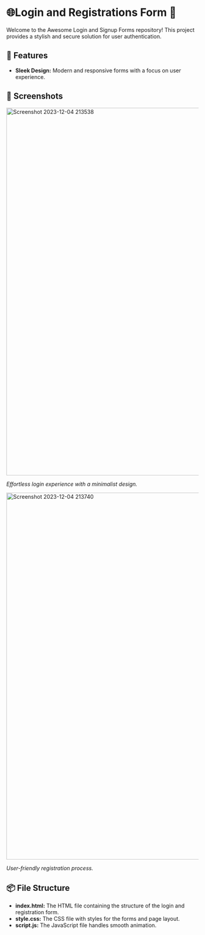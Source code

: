 # 🌐Login and Registrations Form 🚀

Welcome to the Awesome Login and Signup Forms repository! This project provides a stylish and secure solution for user authentication.

## 🚀 Features

- **Sleek Design:** Modern and responsive forms with a focus on user experience.

## 📸 Screenshots


<img width="960" alt="Screenshot 2023-12-04 213538" src="https://github.com/ZubiyaAzeem/LoginPage-front-end/assets/146827791/c8bf7c69-44f3-4d1b-ab74-e10f4cd21942">

*Effortless login experience with a minimalist design.*

<img width="958" alt="Screenshot 2023-12-04 213740" src="https://github.com/ZubiyaAzeem/LoginPage-front-end/assets/146827791/43812474-63fe-419c-b5a1-6edb680bfa78">

*User-friendly registration process.*

## 📦 File Structure

- **index.html:** The HTML file containing the structure of the login and registration form.
- **style.css:** The CSS file with styles for the forms and page layout.
- **script.js:** The JavaScript file handles smooth animation.

